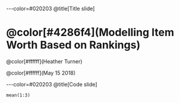 


---color=#020203
@title[Title slide]

# @color[#4286f4](Modelling Item Worth Based on Rankings)

@color[#ffffff](Heather Turner)

@color[#ffffff](May 15 2018)

---color=#020203
@title[Code slide]

```lang=r
mean(1:3)
```
